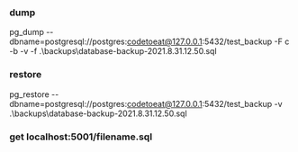 ### dump
pg_dump --dbname=postgresql://postgres:codetoeat@127.0.0.1:5432/test_backup  -F c -b -v -f .\backups\database-backup-2021.8.31.12.50.sql
### restore
pg_restore --dbname=postgresql://postgres:codetoeat@127.0.0.1:5432/test_backup  -v .\backups\database-backup-2021.8.31.12.50.sql

### get localhost:5001/filename.sql